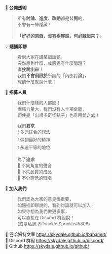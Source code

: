:white_heart: **公開透明**
> 所有**討論**、**進度**、**改動**都是**公開**的，\
> 不會有一絲隱藏！\
> \
> **「好好的東西，沒有得罪誰，何必藏起來？」**

:bulb: **隨插即聊**
> 看到大家在講某個話題，\
> 突然想到什麼，或感覺有什麼問題？\
> **直接說出來！**\
> 我們**不會侷限於**所謂的「內部討論」，\
> 想到什麼就說什麼！

:pencil: **招募人員** 
> 我們什麼樣的人都缺！\
> 團結力量大，我們沒有人十項全能，\
> 即使是「出很多奇怪點子」也有用武之處！
> 
> 我們**要求**\
> :exclamation: 多元綜合的想法\
> :exclamation: 做到最好的精神\
> :exclamation: 永遠平等的地位
> 
> 為了**追求**\
> :star2: 不同角度的聲音\
> :star2: 不失品質的成品\
> :star2: 不分高低的環境

🎉 **加入我們**
> 我們認為大家的意見很重要，\
> 如隨插即聊說的，看到討論就可以加入！\
> 如果你想為我們做更多事，\
> 可以直接在 Discord 群組說！\
> (或是私訊 @Twinkle Sprinkle#5806)

:paperclip: 巴哈姆特文章 https://skydale.github.io/bahamut/ \
:paperclip: Discord 群組 https://skydale.github.io/discord/ \
:paperclip: Github https://skydale.github.io/github/
